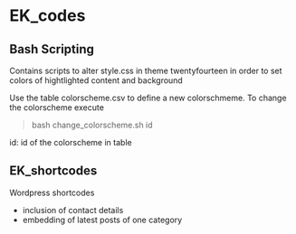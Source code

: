 EK_codes
=============

## Bash Scripting

Contains scripts to alter style.css in theme twentyfourteen in order to set colors of hightlighted content and background

Use the table colorscheme.csv to define a new colorschmeme. To change the colorscheme execute

> bash change_colorscheme.sh id

id: id of the colorscheme in table

## EK_shortcodes

Wordpress shortcodes

* inclusion of contact details
* embedding of latest posts of one category
